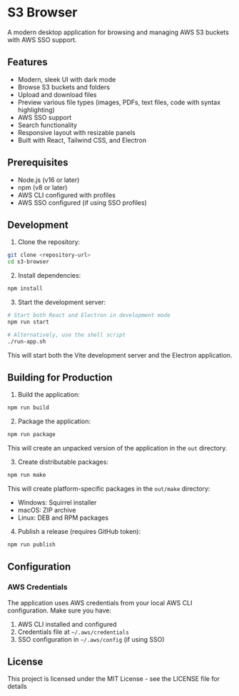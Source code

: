 # S3 Browser

A modern desktop application for browsing and managing AWS S3 buckets with AWS SSO support.


## Features

- Modern, sleek UI with dark mode
- Browse S3 buckets and folders
- Upload and download files
- Preview various file types (images, PDFs, text files, code with syntax highlighting)
- AWS SSO support
- Search functionality
- Responsive layout with resizable panels
- Built with React, Tailwind CSS, and Electron

## Prerequisites

- Node.js (v16 or later)
- npm (v8 or later)
- AWS CLI configured with profiles
- AWS SSO configured (if using SSO profiles)

## Development

1. Clone the repository:
```bash
git clone <repository-url>
cd s3-browser
```

2. Install dependencies:
```bash
npm install
```

3. Start the development server:
```bash
# Start both React and Electron in development mode
npm run start

# Alternatively, use the shell script
./run-app.sh
```

This will start both the Vite development server and the Electron application.

## Building for Production

1. Build the application:
```bash
npm run build
```

2. Package the application:
```bash
npm run package
```

This will create an unpacked version of the application in the `out` directory.

3. Create distributable packages:
```bash
npm run make
```

This will create platform-specific packages in the `out/make` directory:
- Windows: Squirrel installer
- macOS: ZIP archive
- Linux: DEB and RPM packages

4. Publish a release (requires GitHub token):
```bash
npm run publish
```

## Configuration

### AWS Credentials

The application uses AWS credentials from your local AWS CLI configuration. Make sure you have:

1. AWS CLI installed and configured
2. Credentials file at `~/.aws/credentials`
3. SSO configuration in `~/.aws/config` (if using SSO)

## License

This project is licensed under the MIT License - see the LICENSE file for details
